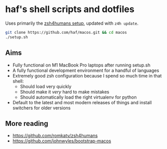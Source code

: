 # haf's shell scripts and dotfiles

Uses primarily the [zsh4humans setup](https://github.com/romkatv/zsh4humans), updated with `z4h update`.

```bash
git clone https://github.com/haf/macos.git && cd macos
./setup.sh
```

## Aims

- Fully functional on M1 MacBook Pro laptops after running setup.sh
- A fully functional development environment for a handful of languages
- Extremely good zsh configuration because I spend so much time in that shell:
  * Should load very quickly
  * Should make it *very* hard to make mistakes
  * Should automatically load the right virtualenv for python
- Default to the latest and most modern releases of things and install switchers for older versions

## More reading

- https://github.com/romkatv/zsh4humans
- https://github.com/johnwyles/bootstrap-macos
